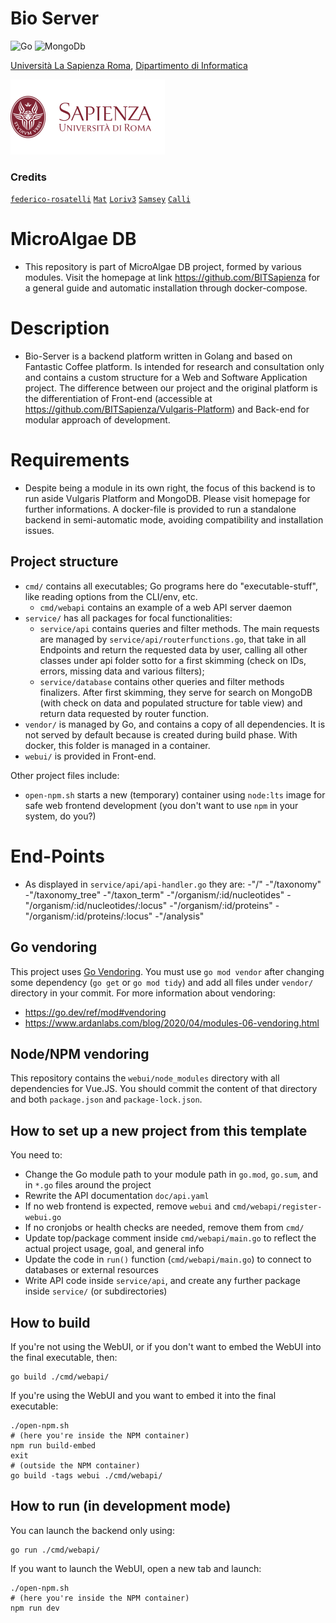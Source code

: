 <h1> Bio Server </h1>

![Go](https://img.shields.io/badge/go-%2300ADD8.svg?style=for-the-badge&logo=go&logoColor=white)
![MongoDb](https://img.shields.io/badge/MongoDB-4EA94B?style=for-the-badge&logo=mongodb&logoColor=white)

[Università La Sapienza Roma](https://www.uniroma1.it/en), [Dipartimento di Informatica](https://www.studiareinformatica.uniroma1.it/)

![Sapienza Università di Roma](/logos/sapienza-big.png)

### Credits

[`federico-rosatelli`](https://github.com/federico-rosatelli) [`Mat`](https://github.com/AxnNxs) [`Loriv3`](https://github.com/Loriv3) [`Samsey`](https://github.com/Samseys) [`Calli`](https://github.com/BboyCaligola)

# MicroAlgae DB
- This repository is part of MicroAlgae DB project, formed by various modules. Visit the homepage at link https://github.com/BITSapienza for a general guide and automatic installation through docker-compose.

# Description
- Bio-Server is a backend platform written in Golang and based on Fantastic Coffee platform. Is intended for research and consultation only and contains a custom structure for a Web and Software Application project. The difference between our project and the original platform is the differentiation of Front-end (accessible at https://github.com/BITSapienza/Vulgaris-Platform) and Back-end for modular approach of development.

# Requirements
- Despite being a module in its own right, the focus of this backend is to run aside Vulgaris Platform and MongoDB. Please visit homepage for further informations. A docker-file is provided to run a standalone backend in semi-automatic mode, avoiding compatibility and installation issues.

## Project structure
* `cmd/` contains all executables; Go programs here do "executable-stuff", like reading options from the CLI/env, etc.
	* `cmd/webapi` contains an example of a web API server daemon
* `service/` has all packages for focal functionalities:
	* `service/api` contains queries and filter methods. The main requests are managed by `service/api/routerfunctions.go`, that take in all Endpoints and return the requested data by user, calling all other classes under api folder sotto for a first skimming (check on IDs, errors, missing data and various filters);
	* `service/database`  contains other queries and filter methods finalizers. After first skimming, they serve for search on MongoDB (with check on data and populated structure for table view) and return data requested by router function.
* `vendor/` is managed by Go, and contains a copy of all dependencies. It is not served by default because is created during build phase. With docker, this folder is managed in a container.
* `webui/` is provided in Front-end.

Other project files include:
* `open-npm.sh` starts a new (temporary) container using `node:lts` image for safe web frontend development (you don't want to use `npm` in your system, do you?)

# End-Points
* As displayed in `service/api/api-handler.go` they are:
	-"/"
	-"/taxonomy"
	-"/taxonomy_tree"
	-"/taxon_term"
	-"/organism/:id/nucleotides"
	-"/organism/:id/nucleotides/:locus"
	-"/organism/:id/proteins"
	-"/organism/:id/proteins/:locus"
	-"/analysis"

## Go vendoring
This project uses [Go Vendoring](https://go.dev/ref/mod#vendoring). You must use `go mod vendor` after changing some dependency (`go get` or `go mod tidy`) and add all files under `vendor/` directory in your commit.
For more information about vendoring:
* https://go.dev/ref/mod#vendoring
* https://www.ardanlabs.com/blog/2020/04/modules-06-vendoring.html

## Node/NPM vendoring
This repository contains the `webui/node_modules` directory with all dependencies for Vue.JS. You should commit the content of that directory and both `package.json` and `package-lock.json`.

## How to set up a new project from this template
You need to:
* Change the Go module path to your module path in `go.mod`, `go.sum`, and in `*.go` files around the project
* Rewrite the API documentation `doc/api.yaml`
* If no web frontend is expected, remove `webui` and `cmd/webapi/register-webui.go`
* If no cronjobs or health checks are needed, remove them from `cmd/`
* Update top/package comment inside `cmd/webapi/main.go` to reflect the actual project usage, goal, and general info
* Update the code in `run()` function (`cmd/webapi/main.go`) to connect to databases or external resources
* Write API code inside `service/api`, and create any further package inside `service/` (or subdirectories)

## How to build
If you're not using the WebUI, or if you don't want to embed the WebUI into the final executable, then:
```shell
go build ./cmd/webapi/
```

If you're using the WebUI and you want to embed it into the final executable:
```shell
./open-npm.sh
# (here you're inside the NPM container)
npm run build-embed
exit
# (outside the NPM container)
go build -tags webui ./cmd/webapi/
```

## How to run (in development mode)
You can launch the backend only using:
```shell
go run ./cmd/webapi/
```

If you want to launch the WebUI, open a new tab and launch:
```shell
./open-npm.sh
# (here you're inside the NPM container)
npm run dev
```
